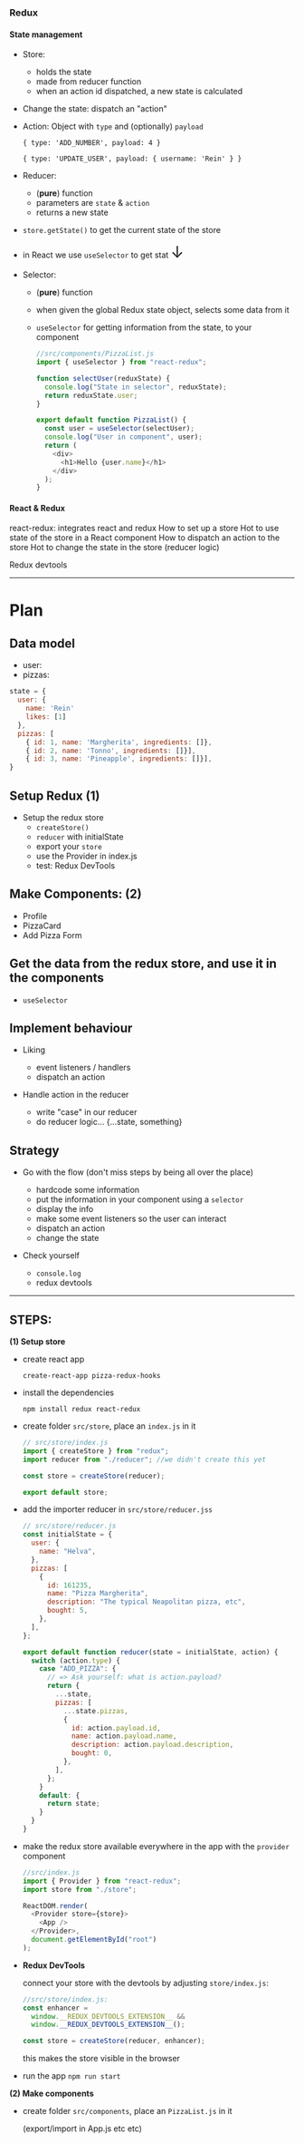 ### Redux

#### State management

- Store:

  - holds the state
  - made from reducer function
  - when an action id dispatched, a new state is calculated

- Change the state: dispatch an "action"
- Action: Object with `type` and (optionally) `payload`

  `{ type: 'ADD_NUMBER', payload: 4 }`

  `{ type: 'UPDATE_USER', payload: { username: 'Rein' } }`

- Reducer:

  - (**pure**) function
  - parameters are `state` & `action`
  - returns a new state

- `store.getState()` to get the current state of the store
- in React we use `useSelector` to get stat <span style="font-size:2em;">&darr;</span>

- Selector:

  - (**pure**) function
  - when given the global Redux state object, selects some data from it
  - `useSelector` for getting information from the state, to your component

    ```js
    //src/components/PizzaList.js
    import { useSelector } from "react-redux";

    function selectUser(reduxState) {
      console.log("State in selector", reduxState);
      return reduxState.user;
    }

    export default function PizzaList() {
      const user = useSelector(selectUser);
      console.log("User in component", user);
      return (
        <div>
          <h1>Hello {user.name}</h1>
        </div>
      );
    }
    ```

#### React & Redux

react-redux: integrates react and redux
How to set up a store
Hot to use state of the store in a React component
How to dispatch an action to the store
Hot to change the state in the store (reducer logic)

Redux devtools

---

# Plan

## Data model

- user:
- pizzas:

```js
state = {
  user: {
    name: 'Rein'
    likes: [1]
  },
  pizzas: [
    { id: 1, name: 'Margherita', ingredients: []},
    { id: 2, name: 'Tonno', ingredients: []}],
    { id: 3, name: 'Pineapple', ingredients: []}],
}
```

## Setup Redux (1)

- Setup the redux store
  - `createStore()`
  - `reducer` with initialState
  - export your `store`
  - use the Provider in index.js
  - test: Redux DevTools

## Make Components: (2)

- Profile
- PizzaCard
- Add Pizza Form

## Get the data from the redux store, and use it in the components

- `useSelector`

## Implement behaviour

- Liking

  - event listeners / handlers
  - dispatch an action

- Handle action in the reducer
  - write "case" in our reducer
  - do reducer logic... {...state, something}

## Strategy

- Go with the flow (don't miss steps by being all over the place)

  - hardcode some information
  - put the information in your component using a `selector`
  - display the info
  - make some event listeners so the user can interact
  - dispatch an action
  - change the state

- Check yourself

  - `console.log`
  - redux devtools

---

## **STEPS**:

**(1) Setup store**

- create react app

  `create-react-app pizza-redux-hooks`

- install the dependencies

  `npm install redux react-redux`

- create folder `src/store`, place an `index.js` in it

  ```js
  // src/store/index.js
  import { createStore } from "redux";
  import reducer from "./reducer"; //we didn't create this yet

  const store = createStore(reducer);

  export default store;
  ```

- add the importer reducer in `src/store/reducer.jss`

  ```js
  // src/store/reducer.js
  const initialState = {
    user: {
      name: "Helva",
    },
    pizzas: [
      {
        id: 161235,
        name: "Pizza Margherita",
        description: "The typical Neapolitan pizza, etc",
        bought: 5,
      },
    ],
  };

  export default function reducer(state = initialState, action) {
    switch (action.type) {
      case "ADD_PIZZA": {
        // => Ask yourself: what is action.payload?
        return {
          ...state,
          pizzas: [
            ...state.pizzas,
            {
              id: action.payload.id,
              name: action.payload.name,
              description: action.payload.description,
              bought: 0,
            },
          ],
        };
      }
      default: {
        return state;
      }
    }
  }
  ```

- make the redux store available everywhere in the app with the `provider` component

  ```js
  //src/index.js
  import { Provider } from "react-redux";
  import store from "./store";

  ReactDOM.render(
    <Provider store={store}>
      <App />
    </Provider>,
    document.getElementById("root")
  );
  ```

- **Redux DevTools**

  connect your store with the devtools by adjusting `store/index.js`:

  ```js
  //src/store/index.js:
  const enhancer =
    window.__REDUX_DEVTOOLS_EXTENSION__ &&
    window.__REDUX_DEVTOOLS_EXTENSION__();

  const store = createStore(reducer, enhancer);
  ```

  this makes the store visible in the browser

- run the app `npm run start`

**(2) Make components**

- create folder `src/components`, place an `PizzaList.js` in it

  (export/import in App.js etc etc)
